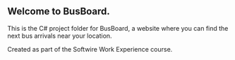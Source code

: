 ## Welcome to BusBoard. ##

This is the C# project folder for BusBoard, a website where you can find the next bus arrivals near your location.

Created as part of the Softwire Work Experience course.